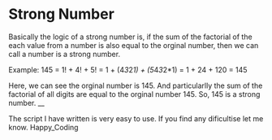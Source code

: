 # Strong Number

Basically the logic of a strong number is, if the sum of the factorial of the each value from a number is also equal to the orginal number, then we can call a number is a strong number. 

Example: 
145 = 1! + 4! + 5!
    = 1 + (4*3*2*1) + (5*4*3*2*1)
    = 1 + 24 + 120
    = 145

Here, we can see the orginal number is 145. And particularlly the sum of the factorial of all digits are equal to the orginal number 145. So, 145 is a strong number. __

The script I have written is very easy to use. If you find any dificultise let me know. 
Happy_Coding

